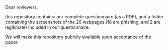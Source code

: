 Dear reviewers,

this repository contains: our complete questionnaire (as a PDF), and a folder containing the screenshots of the 20 webpages (18 are phishing, and 2 are legitimate) included in our questionnaire.

We will make this repository publicly available upon acceptance of the paper.
